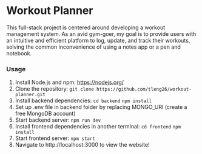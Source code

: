 # Workout Planner
This full-stack project is centered around developing a workout management system. As an avid gym-goer, my goal is to provide users with an intuitive and efficient platform to log, update, and track their workouts, solving the common inconvenience of using a notes app or a pen and notebook.

### Usage
1. Install Node.js and npm: https://nodejs.org/
2. Clone the repository: `git clone https://github.com/tleng26/workout-planner.git`
3. Install backend dependencies: `cd backend` `npm install`
4. Set up .env file in backend folder by replacing MONGO_URI (create a free MongoDB account)
5. Start backend server: `npm run dev`
6. Install frontend dependencies in another terminal: `cd frontend` `npm install`
7. Start frontend server: `npm start`
8. Navigate to http://localhost:3000 to view the website!
